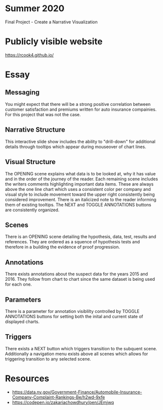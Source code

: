 # Summer 2020
Final Project - Create a Narrative Visualization

# Publicly visible website
https://rcook4.github.io/

# Essay

## Messaging
You might expect that there will be a strong positive correlation between customer satisfaction and premiums written for auto insurance compainies. For this project that was not the case.

## Narrative Structure
This interactive slide show includes the ability to "drill-down" for additional details through tooltips which appear during mouseover of chart lines.

## Visual Structure
The OPENING scene explains what data is to be looked at, why it has value and in the order of the journey of the reader. Each remaining scene includes the writers comments highlighting important data items. These are always above the one line chart which uses a consistent color per company and visual style to include movement toward the upper right consistently being considered improvement. There is an italicized note to the reader informing them of existing tooltips. The NEXT and TOGGLE ANNOTATIONS buttons are consistently organized.

## Scenes
There is an OPENING scene detailing the hypothesis, data, test, results and references. They are ordered as a squence of hypothesis tests and therefore in a building the evidence of proof progression.

## Annotations
There exists annotations about the suspect data for the years 2015 and 2016. They follow from chart to chart since the same dataset is being used for each one.

## Parameters
There is a parameter for annotation visiblilty controlled by TOGGLE ANNOTATIONS buttons for setting both the inital and current state of displayed charts.

## Triggers
There exists a NEXT button which triggers transition to the subquent scene. Additionally a navigation menu exists above all scenes which allows for triggering transition to any selected scene.

# Resources
* https://data.ny.gov/Government-Finance/Automobile-Insurance-Company-Complaint-Rankings-Be/h2wd-9xfe
* https://codepen.io/zakariachowdhury/pen/JEmjwq
